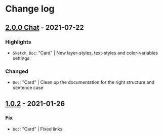 # Change log

## [2.0.0 Chat](https://github.com/cake-hub/lidl-chat-sketch/tree/v2.0.0) - 2021-07-22

### Highlights

* `Sketch`, `Doc`: "Card" | New layer-styles, text-styles and color-variables settings

### Changed

* `Doc`: "Card" | Clean up the documentation for the right structure and sentence case


## [1.0.2](https://github.com/cake-hub/lidl-chat-sketch/tree/v1.0.2) - 2021-01-26

### Fix

* `Doc`: "Card" | Fixed links
